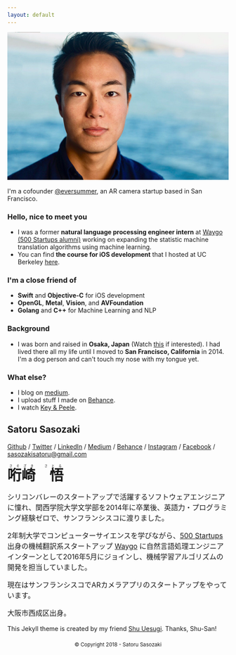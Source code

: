 ```yaml
---
layout: default
---
```

<img class="roundrect" src="images/warm_rectangle.jpeg" alt="Satoru Sasozaki">

I'm a cofounder <a href="https://www.eversummer.io/" target="\_blank">@eversummer</a>, an AR camera startup based in San Francisco.

<!-- I'm a cofounder <a href="https://www.eversummer.io/" target="\_blank">@eversummer</a>, an AR camera startup based in San Francisco, and a former machine translation engineer intern <a href="http://waygoapp.com/" target="\_blank">@waygo</a>. -->

<!-- <br> -->
<!-- <img src="images/current_circle.png" alt="Satoru Sasozaki" style="width:200px;height:200px;"> -->

### Hello, nice to meet you

* I was a former **natural language processing engineer intern** at <a href="http://waygoapp.com/" target="\_blank">Waygo (500 Startups alumni)</a> working on expanding the statistic machine translation algorithms using machine learning.
* You can find **the course for iOS development** that I hosted at UC Berkeley <a href="https://medium.com/@satorusasozaki/ios-app-development-workshop-at-femtech-uc-berkeley-f8c303d1067f#.vppnlux9n" target="\_blank">here</a>.

<!-- * I hosted a course for iOS development for beginners at **UC Berkeley**. <a href="https://medium.com/@satorusasozaki/ios-app-development-workshop-at-femtech-uc-berkeley-f8c303d1067f#.vppnlux9n" target="\_blank"> iOS Development Course at FEMTech UC Berkeley</a>. -->

### I'm a close friend of
* **Swift** and **Objective-C** for iOS development
* **OpenGL**, **Metal**, **Vision**, and **AVFoundation**
* **Golang** and **C++** for Machine Learning and NLP

### Background

* I was born and raised in **Osaka, Japan** (Watch <a href="https://www.youtube.com/watch?v=Aq2HS2pviD8&t=48s" target="\_blank">this</a> if interested). I had lived there all my life until I moved to **San Francisco, California** in 2014. I'm a dog person and can't touch my nose with my tongue yet.

### What else?

* I blog on <a href="https://medium.com/@satorusasozaki" target="\_blank">medium</a>.
* I upload stuff I made on <a href="https://www.behance.net/sasozakisa2463" target="\_blank">Behance</a>.
* I watch <a href="https://www.youtube.com/watch?v=zB7MichlL1k&t=6s&index=2&list=PL58M0TOpcTUqDa4ioXDuhFT95W0hs8lOt" targe="\_blank">Key & Peele</a>.

## Satoru Sasozaki

<a href="https://github.com/satorusasozaki" target="\_blank">Github</a> / <a href="https://twitter.com/satorusasozaki" target="\_blank">Twitter</a> / <a href="https://www.linkedin.com/in/satorusasozaki" target="\_blank">LinkedIn</a> / <a href="https://medium.com/@satorusasozaki" target="\_blank">Medium</a> / <a href="https://www.behance.net/satorusasozaki" target="\_blank">Behance</a> / <a href="https://www.instagram.com/satorusasozaki/" target="\_blank">Instagram</a> / <a href="https://www.facebook.com/satoru.sasozaki" target="\_blank">Facebook</a> / <a href="mailto:sasozakisatoru@gmail.com" target="\_blank">sasozakisatoru@gmail.com</a>

<ruby>
<rb><font size="6"><strong>哘崎　悟</strong></font></rb>
<rp>（</rp>
<rt>さそざき　さとる</rt>
<rp>）</rp>
</ruby>

<font size="3">
<p>
シリコンバレーのスタートアップで活躍するソフトウェアエンジニアに憧れ、関西学院大学文学部を2014年に卒業後、英語力・プログラミング経験ゼロで、サンフランシスコに渡りました。
</p>
<p>
2年制大学でコンピューターサイエンスを学びながら、<a href="http://500.co/" target="\_blank">500 Startups</a> 出身の機械翻訳系スタートアップ <a href="http://waygoapp.com/" target="\_blank">Waygo</a> に自然言語処理エンジニアインターンとして2016年5月にジョインし、機械学習アルゴリズムの開発を担当していました。
</p>
<p>
<!-- 開発者向けiOSプログラミングブートキャンプ <a href="https://codepath.com/iosbootcamp" target="\_blank"> CodePath iOS Development Bootcamp for existing developers</a> で出会ったパートナーとARカメラアプリのスタートアップをやっています。 -->
現在はサンフランシスコでARカメラアプリのスタートアップをやっています。
</p>
<p>
大阪市西成区出身。
</p>
</font>

This Jekyll theme is created by my friend [Shu Uesugi](http://chibicode.com/). Thanks, Shu-San!


<center><sub> © Copyright 2018 - Satoru Sasozaki </sub></center>
